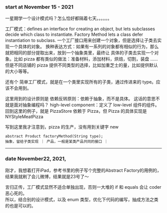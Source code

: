 ### start at November 15 - 2021

一星期学一个设计模式吗？怎么恰好都隔着七天。。。。。。


工厂模式：defines an interface for creating an object, but lets subclasses decide
    which class to instantiate. Factory Method lets a class defer instantiation to subclass.
一个工厂接口用来创建一个对象，但是选择让子类去实现一个具体的对象。
换种表达方式：如果有一系列的对象都有相似的行为，那么就把相同的部分提取出来，放到一个抽象类里，最终让
具体的子类去实现一个对象。比如 pizza 都有类似的做法：准备材料，添加材料，烘焙，切割，装盘 ……
  但是不同店铺的 pizza 提供不同类型的选择，比如加重芝士的量，比如提供默认的大小等等。

还有个 简单工厂模式，就是在一个类里实现所有的子类，通过传进来的 type。应该不会用到。

这里用到的设计原则是 依赖反转原则：依赖于抽象，而不是具体。
这话的意思不就是面对抽象编程吗？
high-level component：定义了 low-level 组件的组件。
回到这里的例子，就是 PizzaStore 依赖于 Pizza，但 Pizza 的具体实现是 NYStyleMeatPizza

写到这里我才注意到，pizza 的生产，没有用到关键字 new

``` 典型的工厂方法：
abstract Product factoryMethod(String type);
抽象，留给子类实现 ｜ 产品，一般是某类产品共同的接口 ｜ 
```




---
### date November22, 2021,
刚才，我想着打开iPad，参考书里的例子写个完整的Abstract Factory的用例的，结果我就刷了会儿微博，结果就是23号了～

言归正传，工厂模式显然不适合单独出现，否则一大堆的 if 和 equals 会让 coder 恶心死的。  
所以，结合别的设计模式，以及 enum 类型，优化下代码的编写，抽成方法之类的也是可以的。